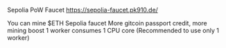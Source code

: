 Sepolia PoW Faucet
https://sepolia-faucet.pk910.de/

You can mine $ETH Sepolia faucet
More gitcoin passport credit, more mining boost
1 worker consumes 1 CPU core (Recommended to use only 1 worker)
